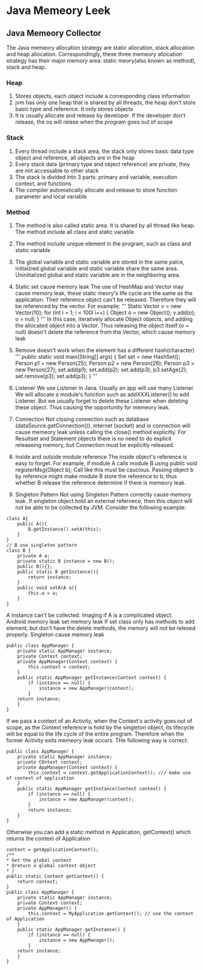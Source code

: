 # Java Memeory Leek
## Java Memeory Collector
The Java memeory allocation strategy are static allocation, stack allocation and heap allocation. Correspondingly, these three memeory allocation strategy has their major memory area: static meory(also known as method), stack and heap.

### Heap
1. Stores objects, each object include a corresponding class informaiton
2. jvm has only one heap that is shared by all threads, the heap don't store basic type and reference. It only stores objects
3. It is usually allocate and release by developer. If the developer don't release, the os will relese when the program goes out of scope

### Stack
1. Every thread include a stack area, the stack only stores basic data type object and reference, all objects are in the heap
2. Every stack data (primary type and object reference) are private, they are not accessable to other stack
3. The stack is divided into 3 parts: primary and variable, execution context, and functions
4. The compiler automatically allocate and release to store function parameter and local variable

### Method
1. The method is also called static area. It is shared by all thread like heap. The method include all class and static variable
2. The method include unique element in the program, such as class and static variable
3. The global variable and static variable are stored in the same palce, initialzied global variable and static variable share the same area. Uninitialized global and static variable are in the neighboring area.

1. Static set cause memory leak
The use of HashMap and Vector may cause memory leak, these static meory's life cycle are the same as the application. Their reference object can't be released. Therefore they will be referenced by the vector.
For example:
'''
Static Vector v = new Vector(10);
for (int i = 1; i < 100l i++)
{
	Object o = new Object();
	v.add(o);
	o = null;
}
'''
In this case, iteratively allocate Object objects, and adding the allocated object into a Vector. Thus releasing the object itself (o = null) doesn't delete the reference from the Vector, which cause memory leak

2. Remove doesn't work when the element has a different hash(character)
''' 
public static void main(String[] args)
{
	Set<Person> set = new HashSet<Person>();
	Person p1 = new Person(25);
	Person p2 = new Person(26);
	Person p3 = new Person(27);
	set.add(p1);
	set.add(p2);
	set.add(p3);
	p3.setAge(2);
	set.remove(p3);
	set.add(p3);
}
'''

3. Listener
We use Listener in Java. Usually an app will use many Listener. We will allocate a module's function such as addXXXListener() to add Listener. But we usually forget to delete these Listener when deleting these object. Thus causing the opportunity for memeory leak.

4. Connection
Not closing connection such as database (dataSource.getConnection()), internet (socket) and io connection will cause memeory leak unless calling the close() method explicitly. For Resultset and Statement objects there is no need to do explicit releaseing memory, but Connection must be explicitly released.

5. Inside and outside module reference
The inside object's reference is easy to forget. For example, if module A calls module B using
public void registerMsg(Object b);
Call like this must be caucious. Passing object b by reference might make module B store the reference to b, thus whether B release the reference determine if there is memeory leak.

6. Singleton Pattern
Not using Singleton Pattern correctly cause memory leak. If singleton object hold an external refernece, then this object will not be able to be collected by JVM. Consider the following example:
```
class A{
	public A(){
		B.getInstance().setA(this);
	}
}
// B use singleton pattern
class B {
	private A a;
	private static B instance = new B();
	public B(){};
	public static B getInstance(){
		return instance;
	}
	public void setA(A a){
		this.a = a;
	}
}
```
A instance can't be collected. Imaging if A is a complicated object.	
Android memory leak 
set memory leak
If set class only has methods to add element, but don't have the delete methods, the memory will not be relesed properly. 
Singleton cause memory leak 
```
public class AppManager {
	private static AppManager instance;
	private Context context;
	private AppManager(Context context) {
		this.context = context;
	}
	public static AppManager getInstance(Context context) {
		if (instance == null) {
			instance = new AppManager(context);
		}
	return instance;
	}
}
```
If we pass a context of an Activity, when the Context's activity goes out of scope, as the Context reference is hold by the singleton object, its lifecycle will be equal to the life cycle of the entire program. Therefore when the former Activity exits memeory leak occurs.
THe following way is correct:
``````
public class AppManager {
	private static AppManager instance;
	private COntext context;
	private AppManager(Context context) {
		this.context = context.getApplicationContext(); /// make use of context of application
	}
	public static AppManager getInstance(Context context) {
		if (instance == null) {
			instance = new AppManager(context);
		}
		return instance;
	}
}
``````
Otherwise you can add a static method in Application, getContext() which returns the context of Application
``````
context = getApplicationContext();
/**
* Get the global context
* @return a global context object
* /
public static Context getContext() {
	return context;
}
public class AppManager {
	private static AppManager instance;
	private Context context;
	private AppManager() {
		this.context = MyApplication.getContext(); // use the context of Application
	}
	public static AppManager getInstance() {
		if (instance == null) {
			instance = new AppManager();
		}
	return instance;
	}
}
``````
